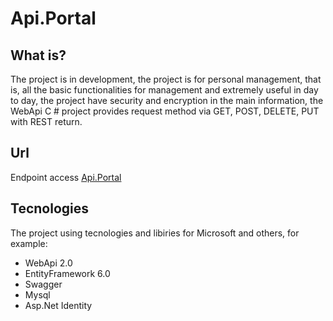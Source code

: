 # Api.Portal

## What is?
The project is in development, the project is for personal management, that is, all the basic functionalities for management and extremely useful in day to day, the project have security and encryption in the main information, the WebApi C # project provides request method via GET, POST, DELETE, PUT with REST return.

## Url
Endpoint access [Api.Portal](http://portal.api.lucasvinicius.net)

## Tecnologies
The project using tecnologies and libiries for Microsoft and others, for example: 

- WebApi 2.0
- EntityFramework 6.0
- Swagger
- Mysql
- Asp.Net Identity
